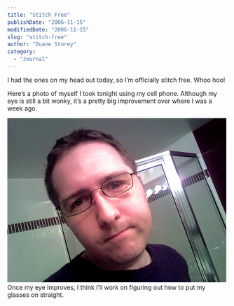 ```yaml
---
title: "Stitch Free"
publishDate: "2006-11-15"
modifiedDate: "2006-11-15"
slug: "stitch-free"
author: "Duane Storey"
category:
  - "Journal"
---
```


I had the ones on my head out today, so I’m officially stitch free. Whoo hoo!

Here’s a photo of myself I took tonight using my cell phone. Although my eye is still a bit wonky, it’s a pretty big improvement over where I was a week ago.

  
[![Healing](_images/stitch-free-1.jpg)](http://www.flickr.com/photos/duanestorey/298496226/)  
Once my eye improves, I think I’ll work on figuring out how to put my glasses on straight.